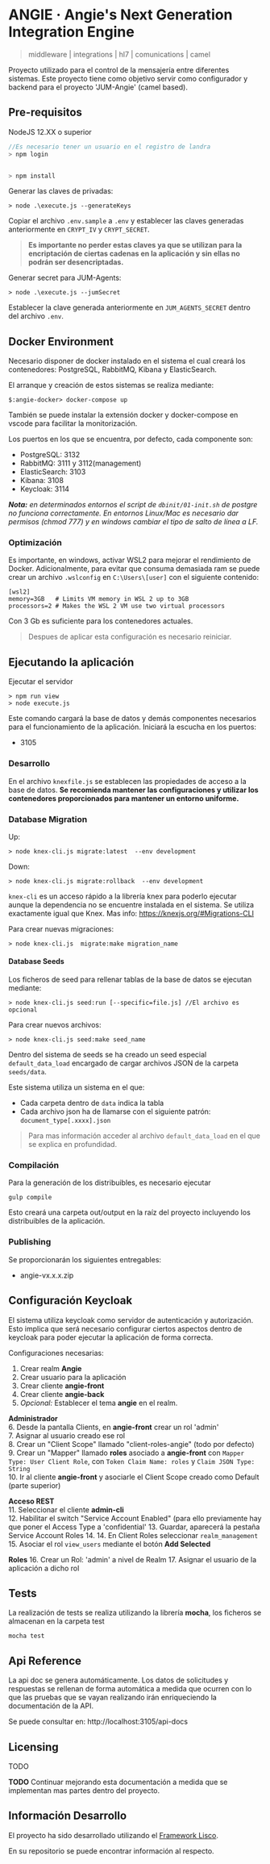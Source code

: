 # ANGIE &middot; Angie's Next Generation Integration Engine

> middleware | integrations | hl7 | comunications | camel

Proyecto utilizado para el control de la mensajería entre diferentes sistemas. Este proyecto tiene como objetivo servir como configurador y backend para el proyecto 'JUM-Angie' (camel based).

## Pre-requisitos

NodeJS 12.XX o superior

```javascript
//Es necesario tener un usuario en el registro de landra
> npm login


> npm install
```

Generar las claves de privadas:

```
> node .\execute.js --generateKeys
```

Copiar el archivo `.env.sample` a `.env` y establecer las claves generadas anteriormente en `CRYPT_IV` y `CRYPT_SECRET`. 
> **Es importante no perder estas claves ya que se utilizan para la encriptación de ciertas cadenas en la aplicación y sin ellas no podrán ser desencriptadas.**


Generar secret para JUM-Agents:

```
> node .\execute.js --jumSecret
```

Establecer la clave generada anteriormente en `JUM_AGENTS_SECRET` dentro del archivo `.env`.

## Docker Environment

Necesario disponer de docker instalado en el sistema el cual creará los contenedores: PostgreSQL, RabbitMQ, Kibana y ElasticSearch.

El arranque y creación de estos sistemas se realiza mediante:

```
$:angie-docker> docker-compose up
```

También se puede instalar la extensión docker y docker-compose en vscode para facilitar la monitorización.

Los puertos en los que se encuentra, por defecto, cada componente son:

-   PostgreSQL: 3132
-   RabbitMQ: 3111 y 3112(management)
-   ElasticSearch: 3103
-   Kibana: 3108
-   Keycloak: 3114

_**Nota:** en determinados entornos el script de `dbinit/01-init.sh` de postgre no funciona correctamente. En entornos Linux/Mac es necesario dar permisos (chmod 777) y en windows cambiar el tipo de salto de línea a LF._


### Optimización

Es importante, en windows, activar WSL2 para mejorar el rendimiento de Docker. Adicionalmente, para evitar que consuma demasiada ram se puede crear un archivo `.wslconfig` en `C:\Users\[user]` con el siguiente contenido:
```
[wsl2]
memory=3GB   # Limits VM memory in WSL 2 up to 3GB
processors=2 # Makes the WSL 2 VM use two virtual processors
```

Con 3 Gb es suficiente para los contenedores actuales.

> Despues de aplicar esta configuración es necesario reiniciar.

## Ejecutando la aplicación

Ejecutar el servidor

```shell
> npm run view
> node execute.js
```

Este comando cargará la base de datos y demás componentes necesarios para el funcionamiento de la aplicación. Iniciará la escucha en los puertos:

-   3105

### Desarrollo

En el archivo `knexfile.js` se establecen las propiedades de acceso a la base de datos. **Se recomienda mantener las configuraciones y utilizar los contenedores proporcionados para mantener un entorno uniforme.**

### Database Migration

Up:

```
> node knex-cli.js migrate:latest  --env development
```

Down:

```
> node knex-cli.js migrate:rollback  --env development
```

`knex-cli` es un acceso rápido a la librería knex para poderlo ejecutar aunque la dependencia no se encuentre instalada en el sistema. Se utiliza exactamente igual que Knex. Mas info: https://knexjs.org/#Migrations-CLI

Para crear nuevas migraciones:

```
> node knex-cli.js  migrate:make migration_name
```

#### Database Seeds

Los ficheros de seed para rellenar tablas de la base de datos se ejecutan mediante:

```
> node knex-cli.js seed:run [--specific=file.js] //El archivo es opcional
```

Para crear nuevos archivos:

```
> node knex-cli.js seed:make seed_name
```

Dentro del sistema de seeds se ha creado un seed especial `default_data_load` encargado de cargar archivos JSON de la carpeta `seeds/data`.

Este sistema utiliza un sistema en el que:
- Cada carpeta dentro de `data` indica la tabla
- Cada archivo json ha de llamarse con el siguiente patrón: 
  `document_type[.xxxx].json`

> Para mas información acceder al archivo `default_data_load` en el que se explica en profundidad.

### Compilación

Para la generación de los distribuibles, es necesario ejecutar

```shell
gulp compile
```

Esto creará una carpeta out/output en la raíz del proyecto incluyendo los distribuibles de la aplicación.

### Publishing

Se proporcionarán los siguientes entregables:

-   angie-vx.x.x.zip

## Configuración Keycloak

El sistema utiliza keycloak como servidor de autenticación y autorización. Esto implica que será necesario configurar ciertos aspectos dentro de keycloak para poder ejecutar la aplicación de forma correcta.

Configuraciones necesarias:

1. Crear realm **Angie**
2. Crear usuario para la aplicación
3. Crear cliente **angie-front**
4. Crear cliente **angie-back**
5. _Opcional:_ Establecer el tema **angie** en el realm.

**Administrador**  
6. Desde la pantalla Clients, en **angie-front** crear un rol 'admin'  
7. Asignar al usuario creado ese rol  
8. Crear un "Client Scope" llamado "client-roles-angie" (todo por defecto)  
9. Crear un "Mapper" llamado **roles** asociado a **angie-front** con `Mapper Type: User Client Role`, con `Token Claim Name: roles` y `Claim JSON Type: String`  
10. Ir al cliente **angie-front** y asociarle el Client Scope creado como Default (parte superior)

**Acceso REST**  
11. Seleccionar el cliente **admin-cli**  
12. Habilitar el switch "Service Account Enabled" (para ello previamente hay que poner el Access Type a 'confidential'
13. Guardar, aparecerá la pestaña Service Account Roles 
14. 14. En Client Roles seleccionar `realm_management`  
15. Asociar el rol `view_users` mediante el botón **Add Selected**


**Roles**
16. Crear un Rol: 'admin' a nivel de Realm
17. Asignar el usuario de la aplicación a dicho rol
## Tests

La realización de tests se realiza utilizando la librería **mocha**, los ficheros se almacenan en la carpeta test

```shell
mocha test
```

## Api Reference

La api doc se genera automáticamente. Los datos de solicitudes y respuestas se rellenan de forma automática a medida que ocurren con lo que las pruebas que se vayan realizando irán enriqueciendo la documentación de la API.

Se puede consultar en: http://localhost:3105/api-docs

## Licensing

TODO

**TODO** Continuar mejorando esta documentación a medida que se implementan mas partes dentro del proyecto.


## Información Desarrollo

El proyecto ha sido desarrollado utilizando el [Framework Lisco](http://github.com/landra-sistemas/lisco).

En su repositorio se puede encontrar información al respecto.

